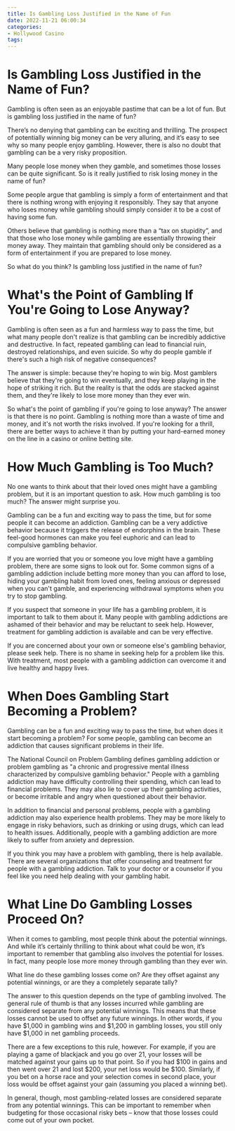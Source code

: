 ```yaml
---
title: Is Gambling Loss Justified in the Name of Fun
date: 2022-11-21 06:00:34
categories:
- Hollywood Casino
tags:
---
```



#  Is Gambling Loss Justified in the Name of Fun?

Gambling is often seen as an enjoyable pastime that can be a lot of fun. But is gambling loss justified in the name of fun?

There’s no denying that gambling can be exciting and thrilling. The prospect of potentially winning big money can be very alluring, and it’s easy to see why so many people enjoy gambling. However, there is also no doubt that gambling can be a very risky proposition.

Many people lose money when they gamble, and sometimes those losses can be quite significant. So is it really justified to risk losing money in the name of fun?

Some people argue that gambling is simply a form of entertainment and that there is nothing wrong with enjoying it responsibly. They say that anyone who loses money while gambling should simply consider it to be a cost of having some fun.

Others believe that gambling is nothing more than a “tax on stupidity”, and that those who lose money while gambling are essentially throwing their money away. They maintain that gambling should only be considered as a form of entertainment if you are prepared to lose money.

So what do you think? Is gambling loss justified in the name of fun?

#  What's the Point of Gambling If You're Going to Lose Anyway?

Gambling is often seen as a fun and harmless way to pass the time, but what many people don't realize is that gambling can be incredibly addictive and destructive. In fact, repeated gambling can lead to financial ruin, destroyed relationships, and even suicide. So why do people gamble if there's such a high risk of negative consequences?

The answer is simple: because they're hoping to win big. Most gamblers believe that they're going to win eventually, and they keep playing in the hope of striking it rich. But the reality is that the odds are stacked against them, and they're likely to lose more money than they ever win.

So what's the point of gambling if you're going to lose anyway? The answer is that there is no point. Gambling is nothing more than a waste of time and money, and it's not worth the risks involved. If you're looking for a thrill, there are better ways to achieve it than by putting your hard-earned money on the line in a casino or online betting site.

#  How Much Gambling is Too Much?

No one wants to think about that their loved ones might have a gambling problem, but it is an important question to ask. How much gambling is too much? The answer might surprise you.

Gambling can be a fun and exciting way to pass the time, but for some people it can become an addiction. Gambling can be a very addictive behavior because it triggers the release of endorphins in the brain. These feel-good hormones can make you feel euphoric and can lead to compulsive gambling behavior.

If you are worried that you or someone you love might have a gambling problem, there are some signs to look out for. Some common signs of a gambling addiction include betting more money than you can afford to lose, hiding your gambling habit from loved ones, feeling anxious or depressed when you can't gamble, and experiencing withdrawal symptoms when you try to stop gambling.

If you suspect that someone in your life has a gambling problem, it is important to talk to them about it. Many people with gambling addictions are ashamed of their behavior and may be reluctant to seek help. However, treatment for gambling addiction is available and can be very effective.

If you are concerned about your own or someone else's gambling behavior, please seek help. There is no shame in seeking help for a problem like this. With treatment, most people with a gambling addiction can overcome it and live healthy and happy lives.

#  When Does Gambling Start Becoming a Problem?

Gambling can be a fun and exciting way to pass the time, but when does it start becoming a problem? For some people, gambling can become an addiction that causes significant problems in their life.

The National Council on Problem Gambling defines gambling addiction or problem gambling as "a chronic and progressive mental illness characterized by compulsive gambling behavior." People with a gambling addiction may have difficulty controlling their spending, which can lead to financial problems. They may also lie to cover up their gambling activities, or become irritable and angry when questioned about their behavior.

In addition to financial and personal problems, people with a gambling addiction may also experience health problems. They may be more likely to engage in risky behaviors, such as drinking or using drugs, which can lead to health issues. Additionally, people with a gambling addiction are more likely to suffer from anxiety and depression.

If you think you may have a problem with gambling, there is help available. There are several organizations that offer counseling and treatment for people with a gambling addiction. Talk to your doctor or a counselor if you feel like you need help dealing with your gambling habit.

#  What Line Do Gambling Losses Proceed On?

When it comes to gambling, most people think about the potential winnings. And while it’s certainly thrilling to think about what could be won, it’s important to remember that gambling also involves the potential for losses. In fact, many people lose more money through gambling than they ever win.

What line do these gambling losses come on? Are they offset against any potential winnings, or are they a completely separate tally?

The answer to this question depends on the type of gambling involved. The general rule of thumb is that any losses incurred while gambling are considered separate from any potential winnings. This means that these losses cannot be used to offset any future winnings. In other words, if you have $1,000 in gambling wins and $1,200 in gambling losses, you still only have $1,000 in net gambling proceeds.

There are a few exceptions to this rule, however. For example, if you are playing a game of blackjack and you go over 21, your losses will be matched against your gains up to that point. So if you had $100 in gains and then went over 21 and lost $200, your net loss would be $100. Similarly, if you bet on a horse race and your selection comes in second place, your loss would be offset against your gain (assuming you placed a winning bet).

In general, though, most gambling-related losses are considered separate from any potential winnings. This can be important to remember when budgeting for those occasional risky bets – know that those losses could come out of your own pocket.